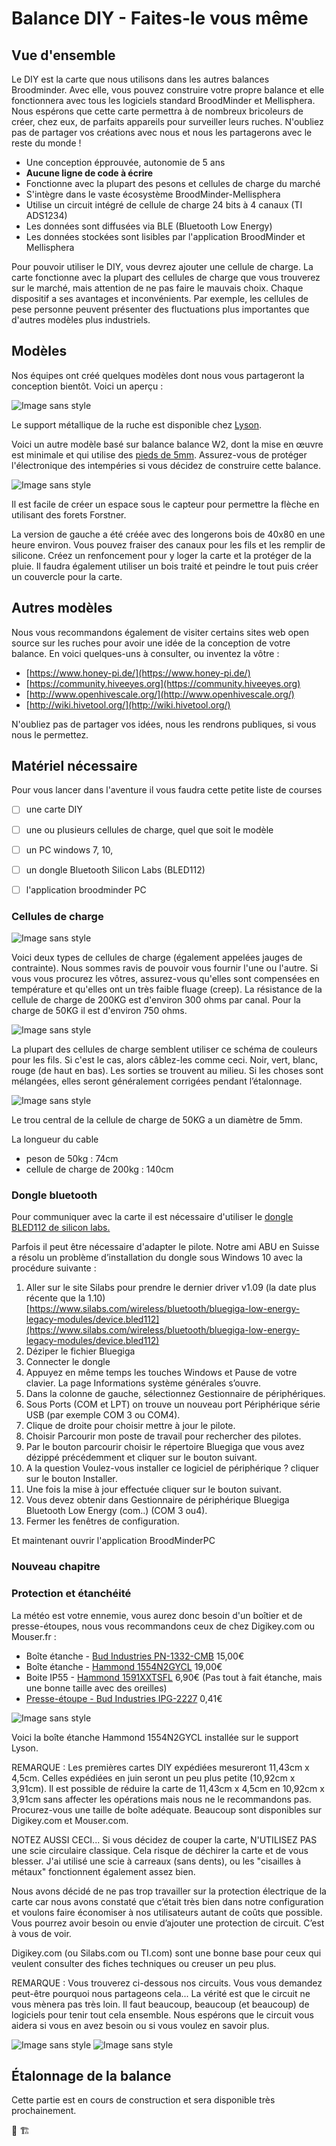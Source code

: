 # Balance DIY - Faites-le vous même

## Vue d'ensemble

Le DIY est la carte que nous utilisons dans les autres balances Broodminder. Avec elle, vous pouvez construire votre propre balance et elle fonctionnera avec tous les logiciels standard BroodMinder et Mellisphera. Nous espérons que cette carte permettra à de nombreux bricoleurs de créer, chez eux, de parfaits appareils pour surveiller leurs ruches. N'oubliez pas de partager vos créations avec nous et nous les partagerons avec le reste du monde !

- Une conception épprouvée, autonomie de 5 ans
- **Aucune ligne de code à écrire**
- Fonctionne avec la plupart des pesons et cellules de charge du marché
- S'intègre dans le vaste écosystème BroodMinder-Mellisphera
- Utilise un circuit intégré de cellule de charge 24 bits à 4 canaux (TI ADS1234)
- Les données sont diffusées via BLE (Bluetooth Low Energy)
- Les données stockées sont lisibles par l'application BroodMinder et Mellisphera

Pour pouvoir utiliser le DIY, vous devrez ajouter une cellule de charge. 
La carte fonctionne avec la plupart des cellules de charge que vous trouverez sur le marché, mais attention de ne pas faire le mauvais choix. Chaque dispositif a ses avantages et inconvénients. Par exemple, les cellules de pese personne peuvent présenter des fluctuations plus importantes que d'autres modèles plus industriels. 


## Modèles

Nos équipes ont créé quelques modèles dont nous vous partageront la conception bientôt.
Voici un aperçu : 

![Image sans style](./images/diy/theo_scale.png)

Le support métallique de la ruche est disponible chez [Lyson](http://lyson.eu/home/3254-bee-hive-stand-zinc-set-2-pcs-5903661513191.html?search_query=hive+stand&results=303).

Voici un autre modèle basé sur balance balance W2, dont la mise en œuvre est minimale et qui utilise des [pieds de 5mm](https://www.amazon.fr/poignet-Cheville-Machines-broche-filet%C3%A9e/dp/B01NAPROVJ/ref=sr_1_6?__mk_fr_FR=%C3%85M%C3%85%C5%BD%C3%95%C3%91&dchild=1&keywords=Pieds+nivellement+M5&qid=1616082834&sr=8-6). Assurez-vous de protéger l'électronique des intempéries si vous décidez de construire cette balance.

![Image sans style](./images/diy/rich_scale.png)

Il est facile de créer un espace sous le capteur pour permettre la flèche en utilisant des forets Forstner.

La version de gauche a été créée avec des longerons bois de 40x80 en une heure environ. Vous pouvez fraiser des canaux pour les fils et les remplir de silicone. Créez un renfoncement pour y loger la carte et la protéger de la pluie. Il faudra également utiliser un bois traité et peindre le tout puis créer un couvercle pour la carte. 

## Autres modèles
Nous vous recommandons également de visiter certains sites web open source sur les ruches pour avoir une idée de la conception de votre balance. 
En voici quelques-uns à consulter, ou inventez la vôtre : 

- [https://www.honey-pi.de/](https://www.honey-pi.de/)
- [https://community.hiveeyes.org](https://community.hiveeyes.org)
- [http://www.openhivescale.org/](http://www.openhivescale.org/)
- [http://wiki.hivetool.org/](http://wiki.hivetool.org/)

N'oubliez pas de partager vos idées, nous les rendrons publiques, si vous nous le permettez. 

## Matériel nécessaire
Pour vous lancer dans l'aventure il vous faudra cette petite liste de courses
- [ ] une carte DIY
- [ ] une ou plusieurs cellules de charge, quel que soit le modèle
- [ ] un PC windows 7, 10,  
- [ ] un dongle Bluetooth Silicon Labs (BLED112)
- [ ] l'application broodminder PC





### Cellules de charge 

![Image sans style](./images/diy/cellule.png)

Voici deux types de cellules de charge (également appelées jauges de contrainte). Nous sommes ravis de pouvoir vous fournir l'une ou l'autre. Si vous vous procurez les vôtres, assurez-vous qu'elles sont compensées en température et qu'elles ont un très faible fluage (creep). La résistance de la cellule de charge de 200KG est d'environ 300 ohms par canal. Pour la charge de 50KG il est d'environ 750 ohms.

![Image sans style](./images/diy/fil1.png)

La plupart des cellules de charge semblent utiliser ce schéma de couleurs pour les fils. Si c'est le cas, alors câblez-les comme ceci.
Noir, vert, blanc, rouge (de haut en bas).
Les sorties se trouvent au milieu. Si les choses sont mélangées, elles seront généralement corrigées pendant l’étalonnage. 

![Image sans style](./images/diy/schema_cellule.png)

Le trou central de la cellule de charge de 50KG a un diamètre de 5mm.

La longueur du cable 
- peson de 50kg : 74cm 
- cellule de charge de 200kg : 140cm

### Dongle bluetooth
Pour communiquer avec la carte il est nécessaire d'utiliser le [dongle BLED112 de silicon labs.](https://www.silabs.com/wireless/bluetooth/bluegiga-low-energy-legacy-modules/device.bled112)




Parfois il peut être nécessaire d'adapter le pilote. Notre ami ABU en Suisse a résolu un problème d’installation du dongle sous Windows 10 avec la procédure suivante :

1.   Aller sur le site Silabs pour prendre le dernier driver v1.09 (la date plus récente que la 1.10) [https://www.silabs.com/wireless/bluetooth/bluegiga-low-energy-legacy-modules/device.bled112](https://www.silabs.com/wireless/bluetooth/bluegiga-low-energy-legacy-modules/device.bled112)
2.   Déziper le fichier Bluegiga
3.   Connecter le dongle
4.   Appuyez en même temps les touches Windows   et Pause   de votre clavier. La page Informations système générales s’ouvre.
5.   Dans la colonne de gauche, sélectionnez Gestionnaire de périphériques.
6.   Sous Ports (COM et LPT) on trouve un nouveau port Périphérique série USB (par exemple COM 3 ou COM4).
7.   Clique de droite pour choisir mettre à jour le pilote.
8.   Choisir Parcourir mon poste de travail pour rechercher des pilotes.
9.   Par le bouton parcourir choisir le répertoire Bluegiga que vous avez dézippé précédemment et cliquer sur le bouton suivant.
10.  A la question Voulez-vous installer ce logiciel de périphérique ? cliquer sur le bouton Installer.
11.  Une fois la mise à jour effectuée cliquer sur le bouton suivant.
12.  Vous devez obtenir dans Gestionnaire de périphérique Bluegiga Bluetooth Low Energy (com..) (COM 3 ou4).
13.  Fermer les fenêtres de configuration.

Et maintenant ouvrir l'application BroodMinderPC


### Nouveau chapitre

### Protection et étanchéité

La météo est votre ennemie, vous aurez donc besoin d'un boîtier et de presse-étoupes, nous vous recommandons ceux de chez Digikey.com ou Mouser.fr : 

- Boîte étanche - [Bud Industries PN-1332-CMB](https://www.budind.com/wp-content/uploads/2019/01/hbpn1332.pdf) 15,00€
- Boîte étanche - [Hammond 1554N2GYCL](http://www.hammondmfg.com/pdf/1554N.pdf) 19,00€ 
- Boite IP55 - [Hammond 1591XXTSFL](https://www.hammfg.com/files/parts/pdf/1591XXTSFLBK.pdf) 6,90€ (Pas tout à fait étanche, mais une bonne taille avec des oreilles)
- [Presse-étoupe - Bud Industries IPG-2227](https://www.digikey.fr/product-detail/en/bud-industries/IPG-2227/377-2183-ND/5291485) 0,41€

![Image sans style](./images/diy/boitier.png)

Voici la boîte étanche Hammond 1554N2GYCL installée sur le support Lyson.

REMARQUE : Les premières cartes DIY expédiées mesureront 11,43cm x 4,5cm. Celles expédiées en juin seront un peu plus petite (10,92cm x 3,91cm). Il est possible de réduire la carte de  11,43cm x 4,5cm en 10,92cm x 3,91cm sans affecter les opérations mais nous ne le recommandons pas. Procurez-vous une taille de boîte adéquate. Beaucoup sont disponibles sur Digikey.com et Mouser.com. 

NOTEZ AUSSI CECI... Si vous décidez de couper la carte, N'UTILISEZ PAS une scie circulaire classique. Cela risque de déchirer la carte et de vous blesser. J'ai utilisé une scie à carreaux (sans dents), ou les "cisailles à métaux" fonctionnent également assez bien.

Nous avons décidé de ne pas trop travailler sur la protection électrique de la carte car nous avons constaté que c’était très bien dans notre configuration et voulons faire économiser à nos utilisateurs autant de coûts que possible. Vous pourrez avoir besoin ou envie d’ajouter une protection de circuit. C’est à vous de voir. 

Digikey.com (ou Silabs.com ou TI.com) sont une bonne base pour ceux qui veulent consulter des fiches techniques ou creuser un peu plus. 

REMARQUE : Vous trouverez ci-dessous nos circuits. Vous vous demandez peut-être pourquoi nous partageons cela... La vérité est que le circuit ne vous mènera pas très loin. Il faut beaucoup, beaucoup (et beaucoup) de logiciels pour tenir tout cela ensemble.
Nous espérons que le circuit vous aidera si vous en avez besoin ou si vous voulez en savoir plus.

![Image sans style](./images/diy/carte1.png)
![Image sans style](./images/diy/carte_2.png)


## Étalonnage de la balance

Cette partie est en cours de construction et sera disponible très prochainement. 

🚧 🏗


